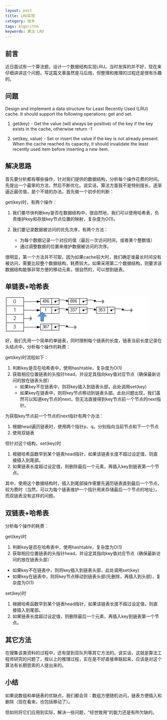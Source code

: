 ```yaml
---
layout: post
title: LRU实现
category: 技术
tags: Algorithm
keywords: 算法 LRU
---
```



## 前言 ##

近日面试有一个算法题，设计一个数据结构实现LRU。当时发挥的并不好，现在来仔细讲讲这个问题。写这篇文章虽然是马后炮，但整理和推理的过程还是很有乐趣的。

## 问题 ##

Design and implement a data structure for Least Recently Used (LRU) cache. It should support the following operations: get and set.

1. get(key) - Get the value (will always be positive) of the key if the key exists in the cache, otherwise return -1

2. set(key, value) - Set or insert the value if the key is not already present. When the cache reached its capacity, it should invalidate the least recently used item before inserting a new item.

## 解决思路 ##

首先要分析都有哪些操作，针对我们提供的数据结构，分析每个操作花费的时间。先提出一个最笨的方法，然后不断优化。说实话，算法方面我不是特别擅长，逐渐逼近最优值，是个不错的办法。首先做一个初步的判断：

get(key)时，有两个操作：

1. 我们要尽快判断key是否在数据结构中，很自然地，我们可以使用哈希表，负责维护key和存放key节点位置的映射，复杂度为O(1)。
 
2. 我们要记录数据被访问的优先次序，有两个方法：
   - 为每个数据记录一个对应的值（最后一次访问时间，或者某个整数值）
   - 通过调整数据的位置来维护数据被访问的次序。
 
 很明显，第一个方法并不可取，因为如果cache较大时，我们确定谁最长时间没有被访问，需要比较整个数据结构，耗费较大。如果采用第二个数据结构，则要求该数据结构能够非常方便的移动元素，很自然的，可以想到链表。 
    

## 单链表+哈希表 ##

![Alt text](/public/upload/algorithm/hashtable.png)

好，我们先用一个简单的单链表，同时限制每个链表的长度，链表当前长度记录在头结点中，分析每个操作的耗费：

get(key)时流程如下：

1. 判断key是否在哈希表中，使用hashtable，复杂度为O(1)
2. 获取相应位置链表的头指针head，并设定其指向key值对应节点（确保最新访问的放在链表头部）
   - 如果key不在链表中，则将key插入到链表头部，此处调用set(key)
   - 如果key在链表中，则将key节点移动到链表头部。此处问题出现，我们虽然可以知道key节点的next，但无法直接得到key节点前一个节点的next指针。

为获取key节点前一个节点的next指针有两个办法：

1. 根据head遍历链表时，使用两个指针p、q，分别指向当前节点和下一个节点
2. 使用双链表

但针对这个结构，set(key)时

1. 根据哈希函数早到某个链表head指针，如果该链表长度不超过设定值，则直接插入到尾部。
2. 如果链表长度超过设定值，则删除最后一个元素，再插入key到链表第一个节点。

其中，使用这个数据结构时，插入到尾部操作需要先遍历链表直到最后一个节点，较为费时（当然，可以为每个链表维护一个指针用来存储最后一个节点的地址）。而双链表没有这样的问题。

## 双链表+哈希表 ##

分析每个操作的耗费：

get(key)时

1. 判断key是否在哈希表中，使用hashtable，复杂度为O(1)
2. 获取相应位置链表的头指针head，并设定其指向key值对应节点（确保最新访问的放在链表头部）
  - 如果key不在链表中，则将key插入到链表头部，此处调用set(key)
  - 如果key在链表中，则将key节点移动到链表头部(先删除，再插入到头部)，复杂度为O(1)

set(key)时

1. 根据哈希函数早到某个链表head指针，如果该链表长度不超过设定值，则直接插入到尾部。
2. 如果链表长度超过设定值，则删除最后一个元素，再插入key到链表第一个节点。

## 其它方法 ##

在搜集该类资料的过程中，还有提到双队列等其它方法的。说实话，这就是算法工程师研究的问题了，按以上的推理过程，实在是不好直接串联起来，应该是对这个算法有长期思索的人提出来的。

## 小结 ##
如果说数组和单链表的优缺点，我们都会背：数组方便随机访问，链表方便插入和删除（现在看来，也包括移动了）。

但如何将它们应用到实际，解决一些问题，“经世致用”的能力还是有所欠缺的。